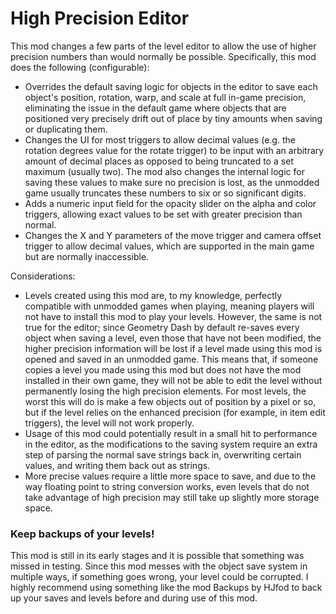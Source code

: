 # High Precision Editor

This mod changes a few parts of the level editor to allow the use of higher precision numbers than would normally be possible. Specifically, this mod does the following (configurable):

- Overrides the default saving logic for objects in the editor to save each object's position, rotation, warp, and scale at full in-game precision, eliminating the issue in the default game where objects that are positioned very precisely drift out of place by tiny amounts when saving or duplicating them.
- Changes the UI for most triggers to allow decimal values (e.g. the rotation degrees value for the rotate trigger) to be input with an arbitrary amount of decimal places as opposed to being truncated to a set maximum (usually two). The mod also changes the internal logic for saving these values to make sure no precision is lost, as the unmodded game usually truncates these numbers to six or so significant digits.
- Adds a numeric input field for the opacity slider on the alpha and color triggers, allowing exact values to be set with greater precision than normal.
- Changes the X and Y parameters of the move trigger and camera offset trigger to allow decimal values, which are supported in the main game but are normally inaccessible.

Considerations:

- Levels created using this mod are, to my knowledge, perfectly compatible with unmodded games when playing, meaning players will not have to install this mod to play your levels. However, the same is not true for the editor; since Geometry Dash by default re-saves every object when saving a level, even those that have not been modified, the higher precision information will be lost if a level made using this mod is opened and saved in an unmodded game. This means that, if someone copies a level you made using this mod but does not have the mod installed in their own game, they will not be able to edit the level without permanently losing the high precision elements. For most levels, the worst this will do is make a few objects out of position by a pixel or so, but if the level relies on the enhanced precision (for example, in item edit triggers), the level will not work properly.
- Usage of this mod could potentially result in a small hit to performance in the editor, as the modifications to the saving system require an extra step of parsing the normal save strings back in, overwriting certain values, and writing them back out as strings.
- More precise values require a little more space to save, and due to the way floating point to string conversion works, even levels that do not take advantage of high precision may still take up slightly more storage space.

### Keep backups of your levels!
This mod is still in its early stages and it is possible that something was missed in testing. Since this mod messes with the object save system in multiple ways, if something goes wrong, your level could be corrupted. I highly recommend using something like the mod Backups by HJfod to back up your saves and levels before and during use of this mod.